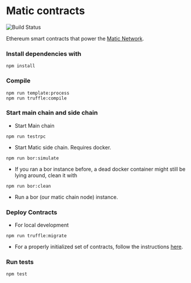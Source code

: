 # Matic contracts

![Build Status](https://github.com/maticnetwork/contracts/workflows/CI/badge.svg)

Ethereum smart contracts that power the [Matic Network](https://matic.network).

### Install dependencies with

```
npm install
```

### Compile
```
npm run template:process
npm run truffle:compile
```

### Start main chain and side chain

- Start Main chain
```
npm run testrpc
```
- Start Matic side chain. Requires docker.
```
npm run bor:simulate
```
- If you ran a bor instance before, a dead docker container might still be lying around, clean it with
```
npm run bor:clean
```
- Run a bor (our matic chain node) instance.


### Deploy Contracts
- For local development
```
npm run truffle:migrate
```

- For a properly initialized set of contracts, follow the instructions [here](./deploy-migrations/README.md).

### Run tests
```
npm test
```
